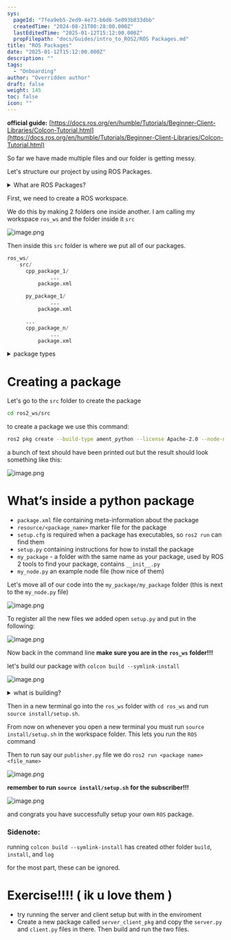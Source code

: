 ```yaml
---
sys:
  pageId: "7fea9eb5-2ed9-4e73-b6d6-5e093b833dbb"
  createdTime: "2024-08-21T00:28:00.000Z"
  lastEditedTime: "2025-01-12T15:12:00.000Z"
  propFilepath: "docs/Guides/intro_to_ROS2/ROS Packages.md"
title: "ROS Packages"
date: "2025-01-12T15:12:00.000Z"
description: ""
tags:
  - "Onboarding"
author: "Overridden author"
draft: false
weight: 145
toc: false
icon: ""
---
```


**official guide:** [https://docs.ros.org/en/humble/Tutorials/Beginner-Client-Libraries/Colcon-Tutorial.html](https://docs.ros.org/en/humble/Tutorials/Beginner-Client-Libraries/Colcon-Tutorial.html)

So far we have made multiple files and our folder is getting messy.

Let's structure our project by using ROS Packages.

<details>

<summary>What are ROS Packages?</summary>

ROS Packages are, as the name implies, packages of code that are highly sharable between ROS developers.

They consist of a folder, `package.xml` file, and source code

```python
      cpp_package_1/
		      ... imagine much code files here ..
          package.xml
```

</details>

First, we need to create a ROS workspace.

We do this by making 2 folders one inside another. I am calling my workspace `ros_ws` and the folder inside it `src`

![image.png](https://prod-files-secure.s3.us-west-2.amazonaws.com/d518164a-d88e-44d1-a4ee-3adb3bd8bce0/70706947-fd18-4537-a67b-e12946812d31/image.png?X-Amz-Algorithm=AWS4-HMAC-SHA256&X-Amz-Content-Sha256=UNSIGNED-PAYLOAD&X-Amz-Credential=ASIAZI2LB466RRY3R46H%2F20250318%2Fus-west-2%2Fs3%2Faws4_request&X-Amz-Date=20250318T021745Z&X-Amz-Expires=3600&X-Amz-Security-Token=IQoJb3JpZ2luX2VjEPr%2F%2F%2F%2F%2F%2F%2F%2F%2F%2FwEaCXVzLXdlc3QtMiJGMEQCICjIrWMndCC5x8pQn14estchDWAt%2BWCGFiDzzZQp92gmAiBTqkf4bNNrABdMHCbfJcSt1aSobMSluC%2Bo4Tp0P9lZnir%2FAwhTEAAaDDYzNzQyMzE4MzgwNSIMR4PcdtHhVfLypT0FKtwDUxJ1BaJl%2B7%2FEyShe8%2Fl3bVHS%2Fmcrnaml4Txec2PFTsLXH8Bi8whs4lgB5M6ENJR54piPuk%2FD8nG7gFZXOxJrdpGuE%2FkxLNQG3QT8figP8Xg%2Fwb%2BzM4UyaqzQuw2AN0eLV3bjDytuf4hPQyWjRCNT9gb6ajvKSGcY3iH7I%2B3lZdxZGZ7N9BGUBsl5%2BGeEIZKy8NLb17MD8rRfADvtm0tmq0VpNHO5SGtC54PisM0Oo6MZCp0ZCyU3UWmYDU5Yp1Ni7rW8FcVH9TnKQApOYGuetbaPuYvlan1heOPuexI9AlEADKP8C16USGXC8HCb85BNWJdlNjulZhZRyDwBKeZjWl69neweeEp748ErovxYyLcyy3hczws7bmxp9jzkNECQ46QRdvw9j1PWKsNHebVtihTrU6Mfbms26nY3UNOvmxaMwqm6UVjnTTPebjV0UfSlRzu3ZWjs5pyVicDK%2BsSQAlm8ZycICNzfYEBCWby%2FSv4X4HvE38GEguF3vw8dEm9l7QAlOXdAsoQTeGmD558ek%2BKOVsNFG2zNCPeA%2FVjwZgvgNCVWp1OACSXEbj%2BuCyJuX7gDzWd2Yws4TRdZYWVlL5bloeANA1rxpAMlzcIFmqGoNIKeg6ckUFT9FG4wq6rjvgY6pgGOOCVGpK8BQu53OTcAKMXdXvBf%2FY%2F7UqzXdgzh4RI99akVyGsvZS0WNz8QqX9Amau6HBY7rNEkd6akN2i7xBNCzvc3M%2F%2FneQUYbt0p5a7G%2FDccMZR608HB5c7caJDtn3aXsz%2Fu4RsBCtVY7nahw34CTllFq8KOJTKkG3gsoiehCWMedhLnMXRcMQRtAiSzpVeA3ocmpPXlUnN41l6lYNQkX4ghaEpr&X-Amz-Signature=1b52b084819f4ecab62b59012e4022d28c4d5384d657e4c35216cd2b6538b381&X-Amz-SignedHeaders=host&x-id=GetObject)

Then inside this `src` folder is where we put all of our packages.

```python
ros_ws/
    src/
      cpp_package_1/
		      ...
          package.xml

      py_package_1/
		      ...
          package.xml

      ...
      cpp_package_n/
		      ...
          package.xml

```

<details>

<summary>package types</summary>

packages can be either `C++` or python.

the intern file structure is different for each but for this guide we will stick to creating python packages

</details>

# Creating a package

Let's go to the `src` folder to create the package

```bash
cd ros2_ws/src
```

to create a package we use this command:

```bash
ros2 pkg create --build-type ament_python --license Apache-2.0 --node-name my_node my_package
```

a bunch of text should have been printed out but the result should look something like this:

![image.png](https://prod-files-secure.s3.us-west-2.amazonaws.com/d518164a-d88e-44d1-a4ee-3adb3bd8bce0/e6cf1e3f-8512-4a3e-b131-079f800bf3e8/image.png?X-Amz-Algorithm=AWS4-HMAC-SHA256&X-Amz-Content-Sha256=UNSIGNED-PAYLOAD&X-Amz-Credential=ASIAZI2LB466RRY3R46H%2F20250318%2Fus-west-2%2Fs3%2Faws4_request&X-Amz-Date=20250318T021745Z&X-Amz-Expires=3600&X-Amz-Security-Token=IQoJb3JpZ2luX2VjEPr%2F%2F%2F%2F%2F%2F%2F%2F%2F%2FwEaCXVzLXdlc3QtMiJGMEQCICjIrWMndCC5x8pQn14estchDWAt%2BWCGFiDzzZQp92gmAiBTqkf4bNNrABdMHCbfJcSt1aSobMSluC%2Bo4Tp0P9lZnir%2FAwhTEAAaDDYzNzQyMzE4MzgwNSIMR4PcdtHhVfLypT0FKtwDUxJ1BaJl%2B7%2FEyShe8%2Fl3bVHS%2Fmcrnaml4Txec2PFTsLXH8Bi8whs4lgB5M6ENJR54piPuk%2FD8nG7gFZXOxJrdpGuE%2FkxLNQG3QT8figP8Xg%2Fwb%2BzM4UyaqzQuw2AN0eLV3bjDytuf4hPQyWjRCNT9gb6ajvKSGcY3iH7I%2B3lZdxZGZ7N9BGUBsl5%2BGeEIZKy8NLb17MD8rRfADvtm0tmq0VpNHO5SGtC54PisM0Oo6MZCp0ZCyU3UWmYDU5Yp1Ni7rW8FcVH9TnKQApOYGuetbaPuYvlan1heOPuexI9AlEADKP8C16USGXC8HCb85BNWJdlNjulZhZRyDwBKeZjWl69neweeEp748ErovxYyLcyy3hczws7bmxp9jzkNECQ46QRdvw9j1PWKsNHebVtihTrU6Mfbms26nY3UNOvmxaMwqm6UVjnTTPebjV0UfSlRzu3ZWjs5pyVicDK%2BsSQAlm8ZycICNzfYEBCWby%2FSv4X4HvE38GEguF3vw8dEm9l7QAlOXdAsoQTeGmD558ek%2BKOVsNFG2zNCPeA%2FVjwZgvgNCVWp1OACSXEbj%2BuCyJuX7gDzWd2Yws4TRdZYWVlL5bloeANA1rxpAMlzcIFmqGoNIKeg6ckUFT9FG4wq6rjvgY6pgGOOCVGpK8BQu53OTcAKMXdXvBf%2FY%2F7UqzXdgzh4RI99akVyGsvZS0WNz8QqX9Amau6HBY7rNEkd6akN2i7xBNCzvc3M%2F%2FneQUYbt0p5a7G%2FDccMZR608HB5c7caJDtn3aXsz%2Fu4RsBCtVY7nahw34CTllFq8KOJTKkG3gsoiehCWMedhLnMXRcMQRtAiSzpVeA3ocmpPXlUnN41l6lYNQkX4ghaEpr&X-Amz-Signature=9b5b5fdbd426ded4a80aa6f4704f3de9ab8b1d4b3a32f834ea27c9a520d4f440&X-Amz-SignedHeaders=host&x-id=GetObject)

# What’s inside a python package

- `package.xml` file containing meta-information about the package
- `resource/<package_name>` marker file for the package
- `setup.cfg` is required when a package has executables, so `ros2 run` can find them
- `setup.py` containing instructions for how to install the package
- `my_package` - a folder with the same name as your package, used by ROS 2 tools to find your package, contains `__init__.py`
- `my_node.py` an example node file (how nice of them)

Let's move all of our code into the `my_package/my_package` folder (this is next to the `my_node.py` file)

![image.png](https://prod-files-secure.s3.us-west-2.amazonaws.com/d518164a-d88e-44d1-a4ee-3adb3bd8bce0/9ce58f11-0da9-4d3e-b86d-506a9685d378/image.png?X-Amz-Algorithm=AWS4-HMAC-SHA256&X-Amz-Content-Sha256=UNSIGNED-PAYLOAD&X-Amz-Credential=ASIAZI2LB466RRY3R46H%2F20250318%2Fus-west-2%2Fs3%2Faws4_request&X-Amz-Date=20250318T021746Z&X-Amz-Expires=3600&X-Amz-Security-Token=IQoJb3JpZ2luX2VjEPr%2F%2F%2F%2F%2F%2F%2F%2F%2F%2FwEaCXVzLXdlc3QtMiJGMEQCICjIrWMndCC5x8pQn14estchDWAt%2BWCGFiDzzZQp92gmAiBTqkf4bNNrABdMHCbfJcSt1aSobMSluC%2Bo4Tp0P9lZnir%2FAwhTEAAaDDYzNzQyMzE4MzgwNSIMR4PcdtHhVfLypT0FKtwDUxJ1BaJl%2B7%2FEyShe8%2Fl3bVHS%2Fmcrnaml4Txec2PFTsLXH8Bi8whs4lgB5M6ENJR54piPuk%2FD8nG7gFZXOxJrdpGuE%2FkxLNQG3QT8figP8Xg%2Fwb%2BzM4UyaqzQuw2AN0eLV3bjDytuf4hPQyWjRCNT9gb6ajvKSGcY3iH7I%2B3lZdxZGZ7N9BGUBsl5%2BGeEIZKy8NLb17MD8rRfADvtm0tmq0VpNHO5SGtC54PisM0Oo6MZCp0ZCyU3UWmYDU5Yp1Ni7rW8FcVH9TnKQApOYGuetbaPuYvlan1heOPuexI9AlEADKP8C16USGXC8HCb85BNWJdlNjulZhZRyDwBKeZjWl69neweeEp748ErovxYyLcyy3hczws7bmxp9jzkNECQ46QRdvw9j1PWKsNHebVtihTrU6Mfbms26nY3UNOvmxaMwqm6UVjnTTPebjV0UfSlRzu3ZWjs5pyVicDK%2BsSQAlm8ZycICNzfYEBCWby%2FSv4X4HvE38GEguF3vw8dEm9l7QAlOXdAsoQTeGmD558ek%2BKOVsNFG2zNCPeA%2FVjwZgvgNCVWp1OACSXEbj%2BuCyJuX7gDzWd2Yws4TRdZYWVlL5bloeANA1rxpAMlzcIFmqGoNIKeg6ckUFT9FG4wq6rjvgY6pgGOOCVGpK8BQu53OTcAKMXdXvBf%2FY%2F7UqzXdgzh4RI99akVyGsvZS0WNz8QqX9Amau6HBY7rNEkd6akN2i7xBNCzvc3M%2F%2FneQUYbt0p5a7G%2FDccMZR608HB5c7caJDtn3aXsz%2Fu4RsBCtVY7nahw34CTllFq8KOJTKkG3gsoiehCWMedhLnMXRcMQRtAiSzpVeA3ocmpPXlUnN41l6lYNQkX4ghaEpr&X-Amz-Signature=878bdc9d0d98ad1a41c512d59f0492f096367339e7f8b90f0066b2ae95f57e66&X-Amz-SignedHeaders=host&x-id=GetObject)

To register all the new files we added open `setup.py` and put in the following:

![image.png](https://prod-files-secure.s3.us-west-2.amazonaws.com/d518164a-d88e-44d1-a4ee-3adb3bd8bce0/1cd7c262-4cae-4496-9d75-c178537d24a2/image.png?X-Amz-Algorithm=AWS4-HMAC-SHA256&X-Amz-Content-Sha256=UNSIGNED-PAYLOAD&X-Amz-Credential=ASIAZI2LB466RRY3R46H%2F20250318%2Fus-west-2%2Fs3%2Faws4_request&X-Amz-Date=20250318T021745Z&X-Amz-Expires=3600&X-Amz-Security-Token=IQoJb3JpZ2luX2VjEPr%2F%2F%2F%2F%2F%2F%2F%2F%2F%2FwEaCXVzLXdlc3QtMiJGMEQCICjIrWMndCC5x8pQn14estchDWAt%2BWCGFiDzzZQp92gmAiBTqkf4bNNrABdMHCbfJcSt1aSobMSluC%2Bo4Tp0P9lZnir%2FAwhTEAAaDDYzNzQyMzE4MzgwNSIMR4PcdtHhVfLypT0FKtwDUxJ1BaJl%2B7%2FEyShe8%2Fl3bVHS%2Fmcrnaml4Txec2PFTsLXH8Bi8whs4lgB5M6ENJR54piPuk%2FD8nG7gFZXOxJrdpGuE%2FkxLNQG3QT8figP8Xg%2Fwb%2BzM4UyaqzQuw2AN0eLV3bjDytuf4hPQyWjRCNT9gb6ajvKSGcY3iH7I%2B3lZdxZGZ7N9BGUBsl5%2BGeEIZKy8NLb17MD8rRfADvtm0tmq0VpNHO5SGtC54PisM0Oo6MZCp0ZCyU3UWmYDU5Yp1Ni7rW8FcVH9TnKQApOYGuetbaPuYvlan1heOPuexI9AlEADKP8C16USGXC8HCb85BNWJdlNjulZhZRyDwBKeZjWl69neweeEp748ErovxYyLcyy3hczws7bmxp9jzkNECQ46QRdvw9j1PWKsNHebVtihTrU6Mfbms26nY3UNOvmxaMwqm6UVjnTTPebjV0UfSlRzu3ZWjs5pyVicDK%2BsSQAlm8ZycICNzfYEBCWby%2FSv4X4HvE38GEguF3vw8dEm9l7QAlOXdAsoQTeGmD558ek%2BKOVsNFG2zNCPeA%2FVjwZgvgNCVWp1OACSXEbj%2BuCyJuX7gDzWd2Yws4TRdZYWVlL5bloeANA1rxpAMlzcIFmqGoNIKeg6ckUFT9FG4wq6rjvgY6pgGOOCVGpK8BQu53OTcAKMXdXvBf%2FY%2F7UqzXdgzh4RI99akVyGsvZS0WNz8QqX9Amau6HBY7rNEkd6akN2i7xBNCzvc3M%2F%2FneQUYbt0p5a7G%2FDccMZR608HB5c7caJDtn3aXsz%2Fu4RsBCtVY7nahw34CTllFq8KOJTKkG3gsoiehCWMedhLnMXRcMQRtAiSzpVeA3ocmpPXlUnN41l6lYNQkX4ghaEpr&X-Amz-Signature=6b76333af79b8d63d7a66e328ccd3bfebdd8fcb7e36e433ebfd3219463e83eaa&X-Amz-SignedHeaders=host&x-id=GetObject)

Now back in the command line **make sure you are in the** **`ros_ws`** **folder!!!**

let's build our package with `colcon build --symlink-install`

![image.png](https://prod-files-secure.s3.us-west-2.amazonaws.com/d518164a-d88e-44d1-a4ee-3adb3bd8bce0/2f2a0d27-b173-48fd-b189-5f5c0ce65619/image.png?X-Amz-Algorithm=AWS4-HMAC-SHA256&X-Amz-Content-Sha256=UNSIGNED-PAYLOAD&X-Amz-Credential=ASIAZI2LB466RRY3R46H%2F20250318%2Fus-west-2%2Fs3%2Faws4_request&X-Amz-Date=20250318T021745Z&X-Amz-Expires=3600&X-Amz-Security-Token=IQoJb3JpZ2luX2VjEPr%2F%2F%2F%2F%2F%2F%2F%2F%2F%2FwEaCXVzLXdlc3QtMiJGMEQCICjIrWMndCC5x8pQn14estchDWAt%2BWCGFiDzzZQp92gmAiBTqkf4bNNrABdMHCbfJcSt1aSobMSluC%2Bo4Tp0P9lZnir%2FAwhTEAAaDDYzNzQyMzE4MzgwNSIMR4PcdtHhVfLypT0FKtwDUxJ1BaJl%2B7%2FEyShe8%2Fl3bVHS%2Fmcrnaml4Txec2PFTsLXH8Bi8whs4lgB5M6ENJR54piPuk%2FD8nG7gFZXOxJrdpGuE%2FkxLNQG3QT8figP8Xg%2Fwb%2BzM4UyaqzQuw2AN0eLV3bjDytuf4hPQyWjRCNT9gb6ajvKSGcY3iH7I%2B3lZdxZGZ7N9BGUBsl5%2BGeEIZKy8NLb17MD8rRfADvtm0tmq0VpNHO5SGtC54PisM0Oo6MZCp0ZCyU3UWmYDU5Yp1Ni7rW8FcVH9TnKQApOYGuetbaPuYvlan1heOPuexI9AlEADKP8C16USGXC8HCb85BNWJdlNjulZhZRyDwBKeZjWl69neweeEp748ErovxYyLcyy3hczws7bmxp9jzkNECQ46QRdvw9j1PWKsNHebVtihTrU6Mfbms26nY3UNOvmxaMwqm6UVjnTTPebjV0UfSlRzu3ZWjs5pyVicDK%2BsSQAlm8ZycICNzfYEBCWby%2FSv4X4HvE38GEguF3vw8dEm9l7QAlOXdAsoQTeGmD558ek%2BKOVsNFG2zNCPeA%2FVjwZgvgNCVWp1OACSXEbj%2BuCyJuX7gDzWd2Yws4TRdZYWVlL5bloeANA1rxpAMlzcIFmqGoNIKeg6ckUFT9FG4wq6rjvgY6pgGOOCVGpK8BQu53OTcAKMXdXvBf%2FY%2F7UqzXdgzh4RI99akVyGsvZS0WNz8QqX9Amau6HBY7rNEkd6akN2i7xBNCzvc3M%2F%2FneQUYbt0p5a7G%2FDccMZR608HB5c7caJDtn3aXsz%2Fu4RsBCtVY7nahw34CTllFq8KOJTKkG3gsoiehCWMedhLnMXRcMQRtAiSzpVeA3ocmpPXlUnN41l6lYNQkX4ghaEpr&X-Amz-Signature=97d86c3b90ac5d1c850fed0cbc9dc9f982ca99b1bc6fbafeda43fbc5291c3738&X-Amz-SignedHeaders=host&x-id=GetObject)

<details>

<summary>what is building?</summary>

if you are a CS major at Rose-Hulman you will learn the answer to this in CSSE132

but TLDR; is it combines all the code files into one program that can be run easily 

</details>

Then in a new terminal go into the `ros_ws` folder with `cd ros_ws` and run `source install/setup.sh`. 

From now on whenever you open a new terminal you must run `source install/setup.sh` in the workspace folder. This lets you run the `ROS` command

Then to run say our `publisher.py` file we do `ros2 run <package name> <file_name>`

![image.png](https://prod-files-secure.s3.us-west-2.amazonaws.com/d518164a-d88e-44d1-a4ee-3adb3bd8bce0/4f4b1219-3a44-4632-aa0a-ce3471699f59/image.png?X-Amz-Algorithm=AWS4-HMAC-SHA256&X-Amz-Content-Sha256=UNSIGNED-PAYLOAD&X-Amz-Credential=ASIAZI2LB466RRY3R46H%2F20250318%2Fus-west-2%2Fs3%2Faws4_request&X-Amz-Date=20250318T021746Z&X-Amz-Expires=3600&X-Amz-Security-Token=IQoJb3JpZ2luX2VjEPr%2F%2F%2F%2F%2F%2F%2F%2F%2F%2FwEaCXVzLXdlc3QtMiJGMEQCICjIrWMndCC5x8pQn14estchDWAt%2BWCGFiDzzZQp92gmAiBTqkf4bNNrABdMHCbfJcSt1aSobMSluC%2Bo4Tp0P9lZnir%2FAwhTEAAaDDYzNzQyMzE4MzgwNSIMR4PcdtHhVfLypT0FKtwDUxJ1BaJl%2B7%2FEyShe8%2Fl3bVHS%2Fmcrnaml4Txec2PFTsLXH8Bi8whs4lgB5M6ENJR54piPuk%2FD8nG7gFZXOxJrdpGuE%2FkxLNQG3QT8figP8Xg%2Fwb%2BzM4UyaqzQuw2AN0eLV3bjDytuf4hPQyWjRCNT9gb6ajvKSGcY3iH7I%2B3lZdxZGZ7N9BGUBsl5%2BGeEIZKy8NLb17MD8rRfADvtm0tmq0VpNHO5SGtC54PisM0Oo6MZCp0ZCyU3UWmYDU5Yp1Ni7rW8FcVH9TnKQApOYGuetbaPuYvlan1heOPuexI9AlEADKP8C16USGXC8HCb85BNWJdlNjulZhZRyDwBKeZjWl69neweeEp748ErovxYyLcyy3hczws7bmxp9jzkNECQ46QRdvw9j1PWKsNHebVtihTrU6Mfbms26nY3UNOvmxaMwqm6UVjnTTPebjV0UfSlRzu3ZWjs5pyVicDK%2BsSQAlm8ZycICNzfYEBCWby%2FSv4X4HvE38GEguF3vw8dEm9l7QAlOXdAsoQTeGmD558ek%2BKOVsNFG2zNCPeA%2FVjwZgvgNCVWp1OACSXEbj%2BuCyJuX7gDzWd2Yws4TRdZYWVlL5bloeANA1rxpAMlzcIFmqGoNIKeg6ckUFT9FG4wq6rjvgY6pgGOOCVGpK8BQu53OTcAKMXdXvBf%2FY%2F7UqzXdgzh4RI99akVyGsvZS0WNz8QqX9Amau6HBY7rNEkd6akN2i7xBNCzvc3M%2F%2FneQUYbt0p5a7G%2FDccMZR608HB5c7caJDtn3aXsz%2Fu4RsBCtVY7nahw34CTllFq8KOJTKkG3gsoiehCWMedhLnMXRcMQRtAiSzpVeA3ocmpPXlUnN41l6lYNQkX4ghaEpr&X-Amz-Signature=3b07a828cf1635bfca60e7ec92e258efcf5757d3a0c35f24aa99c9b02725048b&X-Amz-SignedHeaders=host&x-id=GetObject)

**remember to run** **`source install/setup.sh`** **for the subscriber!!!**

![image.png](https://prod-files-secure.s3.us-west-2.amazonaws.com/d518164a-d88e-44d1-a4ee-3adb3bd8bce0/02121119-dad4-49ec-8356-c956108b4243/image.png?X-Amz-Algorithm=AWS4-HMAC-SHA256&X-Amz-Content-Sha256=UNSIGNED-PAYLOAD&X-Amz-Credential=ASIAZI2LB466RRY3R46H%2F20250318%2Fus-west-2%2Fs3%2Faws4_request&X-Amz-Date=20250318T021746Z&X-Amz-Expires=3600&X-Amz-Security-Token=IQoJb3JpZ2luX2VjEPr%2F%2F%2F%2F%2F%2F%2F%2F%2F%2FwEaCXVzLXdlc3QtMiJGMEQCICjIrWMndCC5x8pQn14estchDWAt%2BWCGFiDzzZQp92gmAiBTqkf4bNNrABdMHCbfJcSt1aSobMSluC%2Bo4Tp0P9lZnir%2FAwhTEAAaDDYzNzQyMzE4MzgwNSIMR4PcdtHhVfLypT0FKtwDUxJ1BaJl%2B7%2FEyShe8%2Fl3bVHS%2Fmcrnaml4Txec2PFTsLXH8Bi8whs4lgB5M6ENJR54piPuk%2FD8nG7gFZXOxJrdpGuE%2FkxLNQG3QT8figP8Xg%2Fwb%2BzM4UyaqzQuw2AN0eLV3bjDytuf4hPQyWjRCNT9gb6ajvKSGcY3iH7I%2B3lZdxZGZ7N9BGUBsl5%2BGeEIZKy8NLb17MD8rRfADvtm0tmq0VpNHO5SGtC54PisM0Oo6MZCp0ZCyU3UWmYDU5Yp1Ni7rW8FcVH9TnKQApOYGuetbaPuYvlan1heOPuexI9AlEADKP8C16USGXC8HCb85BNWJdlNjulZhZRyDwBKeZjWl69neweeEp748ErovxYyLcyy3hczws7bmxp9jzkNECQ46QRdvw9j1PWKsNHebVtihTrU6Mfbms26nY3UNOvmxaMwqm6UVjnTTPebjV0UfSlRzu3ZWjs5pyVicDK%2BsSQAlm8ZycICNzfYEBCWby%2FSv4X4HvE38GEguF3vw8dEm9l7QAlOXdAsoQTeGmD558ek%2BKOVsNFG2zNCPeA%2FVjwZgvgNCVWp1OACSXEbj%2BuCyJuX7gDzWd2Yws4TRdZYWVlL5bloeANA1rxpAMlzcIFmqGoNIKeg6ckUFT9FG4wq6rjvgY6pgGOOCVGpK8BQu53OTcAKMXdXvBf%2FY%2F7UqzXdgzh4RI99akVyGsvZS0WNz8QqX9Amau6HBY7rNEkd6akN2i7xBNCzvc3M%2F%2FneQUYbt0p5a7G%2FDccMZR608HB5c7caJDtn3aXsz%2Fu4RsBCtVY7nahw34CTllFq8KOJTKkG3gsoiehCWMedhLnMXRcMQRtAiSzpVeA3ocmpPXlUnN41l6lYNQkX4ghaEpr&X-Amz-Signature=3a8fbc3828677fe6a4204301c48f0d9dce0f718099dd035ebbe3f20e15065d11&X-Amz-SignedHeaders=host&x-id=GetObject)

and congrats you have successfully setup your own `ROS` package.

### Sidenote:

running `colcon build --symlink-install` has created other folder `build`, `install`, and `log`

for the most part, these can be ignored.

# Exercise!!!! ( ik u love them )

- try running the server and client setup but with in the enviroment
- Create a new package called `server_client_pkg` and copy the `server.py` and `client.py` files in there. Then build and run the two files.
